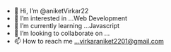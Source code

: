 - 👋 Hi, I’m @aniketVirkar22
- 👀 I’m interested in ...Web Development
- 🌱 I’m currently learning ...Javascript
- 💞️ I’m looking to collaborate on ...
- 📫 How to reach me ...virkaraniket2201@gmail.com

<!---
aniketVirkar22/aniketVirkar22 is a ✨ special ✨ repository because its `README.md` (this file) appears on your GitHub profile.
You can click the Preview link to take a look at your changes.
--->
